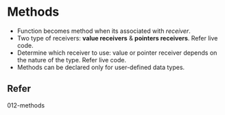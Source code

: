# Methods

* Function becomes method when its associated with *receiver*.
* Two type of receivers: **value receivers** & **pointers receivers**. Refer live code.
* Determine which receiver to use: value or pointer receiver depends on the nature of the type. Refer live code.
* Methods can be declared only for user-defined data types.

## Refer

012-methods
